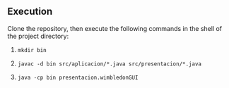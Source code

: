 ## Execution

Clone the repository, then execute the following commands in the shell of the project directory: 

1. ```mkdir bin```

2. ```javac -d bin src/aplicacion/*.java src/presentacion/*.java```

3. ```java -cp bin presentacion.wimbledonGUI```

